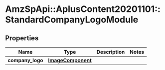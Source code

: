 # AmzSpApi::AplusContent20201101::StandardCompanyLogoModule

## Properties
Name | Type | Description | Notes
------------ | ------------- | ------------- | -------------
**company_logo** | [**ImageComponent**](ImageComponent.md) |  | 


